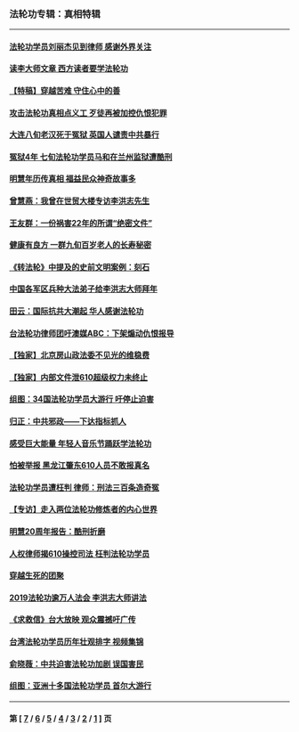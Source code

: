 ### 法轮功专辑：真相特辑
---
#### [法轮功学员刘丽杰见到律师 感谢外界关注](../../pages/nf4389/n13927012.md?03090430) 
#### [读李大师文章 西方读者要学法轮功](../../pages/nf4389/n13925142.md?03090430) 
#### [【特稿】穿越苦难 守住心中的善](../../pages/nf4389/n13784979.md?03090430) 
#### [攻击法轮功真相点义工 歹徒再被加控仇恨犯罪](../../pages/nf4389/n13601019.md?03090430) 
#### [大连八旬老汉死于冤狱 英国人谴责中共暴行](../../pages/nf4389/n13480118.md?03090430) 
#### [冤狱4年 七旬法轮功学员马和在兰州监狱遭酷刑](../../pages/nf4389/n13304688.md?03090430) 
#### [明慧年历传真相 福益民众神奇故事多](../../pages/nf4389/n13294545.md?03090430) 
#### [曾慧燕：我曾在世贸大楼专访李洪志先生](../../pages/nf4389/n12898729.md?03090430) 
#### [王友群：一份祸害22年的所谓“绝密文件”](../../pages/nf4389/n12871750.md?03090430) 
#### [健康有良方 一群九旬百岁老人的长寿秘密](../../pages/nf4389/n12847475.md?03090430) 
#### [《转法轮》中提及的史前文明案例：刻石](../../pages/nf4389/n12758577.md?03090430) 
#### [中国各军区兵种大法弟子给李洪志大师拜年](../../pages/nf4389/n12750047.md?03090430) 
#### [田云：国际抗共大潮起 华人感谢法轮功](../../pages/nf4389/n12357708.md?03090430) 
#### [台法轮功律师团吁澳媒ABC：下架煽动仇恨报导](../../pages/nf4389/n12279917.md?03090430) 
#### [【独家】北京房山政法委不见光的维稳费](../../pages/nf4389/n12031979.md?03090430) 
#### [【独家】内部文件泄610超级权力未终止](../../pages/nf4389/n12023895.md?03090430) 
#### [组图：34国法轮功学员大游行 吁停止迫害](../../pages/nf4389/n11492658.md?03090430) 
#### [归正：中共邪政——下达指标抓人](../../pages/nf4389/n11474770.md?03090430) 
#### [感受巨大能量 年轻人音乐节踊跃学法轮功](../../pages/nf4389/n11441981.md?03090430) 
#### [怕被举报 黑龙江肇东610人员不敢报真名](../../pages/nf4389/n11436499.md?03090430) 
#### [法轮功学员遭枉判 律师：刑法三百条造奇冤](../../pages/nf4389/n11433943.md?03090430) 
#### [【专访】走入两位法轮功修炼者的内心世界](../../pages/nf4389/n11415623.md?03090430) 
#### [明慧20周年报告：酷刑折磨](../../pages/nf4389/n11387954.md?03090430) 
#### [人权律师揭610操控司法 枉判法轮功学员](../../pages/nf4389/n11313370.md?03090430) 
#### [穿越生死的团聚](../../pages/nf4389/n11258922.md?03090430) 
#### [2019法轮功逾万人法会 李洪志大师讲法](../../pages/nf4389/n11265303.md?03090430) 
#### [《求救信》台大放映 观众震撼吁广传](../../pages/nf4389/n10922251.md?03090430) 
#### [台湾法轮功学员历年壮观排字 视频集锦](../../pages/nf4389/n10878789.md?03090430) 
#### [俞晓薇：中共迫害法轮功加剧 误国害民](../../pages/nf4389/n10859260.md?03090430) 
#### [组图：亚洲十多国法轮功学员 首尔大游行](../../pages/nf4389/n10781149.md?03090430) 

---
#### 第 [ [7](./7.md?03090430) / [6](./6.md?03090430) / [5](./5.md?03090430) / [4](./4.md?03090430) / [3](./3.md?03090430) / [2](./2.md?03090430) / [1](./1.md?03090430) ] 页
